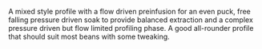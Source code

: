 A mixed style profile with a flow driven preinfusion for an even puck, free falling pressure driven soak to provide balanced extraction and a complex pressure driven but flow limited profiling phase. A good all-rounder profile that should suit most beans with some tweaking.